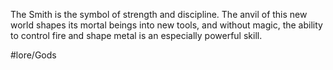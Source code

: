 The Smith is the symbol of strength and discipline. The anvil of this new world shapes its mortal beings into new tools, and without magic, the ability to control fire and shape metal is an especially powerful skill. 

#lore/Gods
